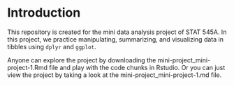 # Introduction

This repository is created for the mini data analysis project of STAT 545A. In this project, we practice manipulating, summarizing, and visualizing data in tibbles using `dplyr` and `ggplot`.

Anyone can explore the project by downloading the mini-project_mini-project-1.Rmd file and play with the code chunks in Rstudio. Or you can just view the project by taking a look at the mini-project_mini-project-1.md file.